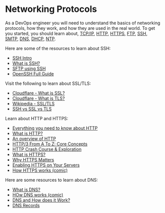 # Networking Protocols

As a DevOps engineer you will need to understand the basics of networking protocols, how they work, and how they are used in the real world. To get you started, you should learn about, [TCP/IP](https://en.wikipedia.org/wiki/Internet_protocol_suite), [HTTP](https://en.wikipedia.org/wiki/Hypertext_Transfer_Protocol), [HTTPS](https://en.wikipedia.org/wiki/HTTPS), [FTP](https://en.wikipedia.org/wiki/File_Transfer_Protocol), [SSH](https://en.wikipedia.org/wiki/Secure_Shell), [SMTP](https://en.wikipedia.org/wiki/Simple_Mail_Transfer_Protocol), [DNS](https://en.wikipedia.org/wiki/Domain_Name_System), [DHCP](https://en.wikipedia.org/wiki/Dynamic_Host_Configuration_Protocol), [NTP](https://en.wikipedia.org/wiki/Network_Time_Protocol).

Here are some of the resources to learn about SSH:

- [SSH Intro](https://www.baeldung.com/cs/ssh-intro)
- [What is SSH?](https://www.ssh.com/academy/ssh/protocol)
- [SFTP using SSH](https://www.goanywhere.com/blog/how-sftp-works)
- [OpenSSH Full Guide](https://www.youtube.com/watch?v=YS5Zh7KExvE)

Visit the following to learn about SSL/TLS:

- [Cloudflare - What is SSL?](https://www.cloudflare.com/learning/ssl/what-is-ssl/)
- [Cloudflare - What is TLS?](https://www.cloudflare.com/en-gb/learning/ssl/transport-layer-security-tls/)
- [Wikipedia - SSL/TLS](https://en.wikipedia.org/wiki/Transport_Layer_Security)
- [SSH vs SSL vs TLS](https://www.youtube.com/watch?v=k3rFFLmQCuY)

Learn about HTTP and HTTPS:

- [Everything you need to know about HTTP](https://cs.fyi/guide/http-in-depth)
- [What is HTTP?](https://www.cloudflare.com/en-gb/learning/ddos/glossary/hypertext-transfer-protocol-http/)
- [An overview of HTTP](https://developer.mozilla.org/en-US/docs/Web/HTTP/Overview)
- [HTTP/3 From A To Z: Core Concepts](https://www.smashingmagazine.com/2021/08/http3-core-concepts-part1/)
- [HTTP Crash Course & Exploration](https://www.youtube.com/watch?v=iYM2zFP3Zn0)
- [What is HTTPS?](https://www.cloudflare.com/en-gb/learning/ssl/what-is-https/)
- [Why HTTPS Matters](https://developers.google.com/web/fundamentals/security/encrypt-in-transit/why-https)
- [Enabling HTTPS on Your Servers](https://developers.google.com/web/fundamentals/security/encrypt-in-transit/enable-https)
- [How HTTPS works (comic)](https://howhttps.works/)

Here are some resources to learn about DNS:

- [What is DNS?](https://www.cloudflare.com/en-gb/learning/dns/what-is-dns/)
- [HOw DNS works (comic)](https://howdns.works/)
- [DNS and How does it Work?](https://www.youtube.com/watch?v=Wj0od2ag5sk)
- [DNS Records](https://www.youtube.com/watch?v=7lxgpKh_fRY)
